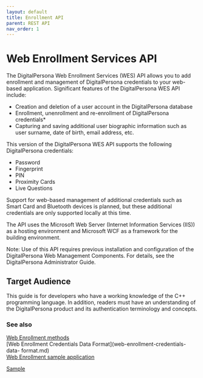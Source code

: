 ```yaml
---
layout: default
title: Enrollment API
parent: REST API
nav_order: 1
---
```


# Web Enrollment Services API

The DigitalPersona Web Enrollment Services (WES) API allows you to add enrollment and management of DigitalPersona credentials to your web-based application. Significant features of the DigitalPersona WES API include:  

- Creation and deletion of a user account in the DigitalPersona database  
- Enrollment, unenrollment and re-enrollment of DigitalPersona credentials*  
- Capturing and saving additional user biographic information such as user surname, date of birth, email address, etc.  

This version of the DigitalPersona WES API supports the following DigitalPersona credentials:  

- Password
- Fingerprint
- PIN
- Proximity Cards
- Live Questions

Support for web-based management of additional credentials such as Smart Card and Bluetooth devices is planned, but these additional credentials are only supported locally at this time.  

The API uses the Microsoft Web Server (Internet Information Services (IIS)) as a hosting environment and Microsoft WCF as a framework for the building environment.   

Note: Use of this API requires previous installation and configuration of the DigitalPersona Web Management Components. For details, see the DigitalPersona Administrator Guide.

## Target Audience
This guide is for developers who have a working knowledge of the C++ programming language. In addition, readers must have an understanding of the DigitalPersona product and its authentication terminology and concepts.

### See also
[Web Enrollment methods](web-enrollment.md)  
[Web Enrollment Credentials Data Format](web-enrollment-credentials-data- format.md)  
[Web Enrollment sample application](web-enrollment-sample.md)



[Sample](index.md)
